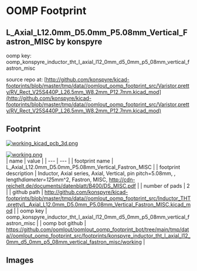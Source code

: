 # OOMP Footprint  
## L_Axial_L12.0mm_D5.0mm_P5.08mm_Vertical_Fastron_MISC  by konspyre  
  
oomp key: oomp_konspyre_inductor_tht_l_axial_l12_0mm_d5_0mm_p5_08mm_vertical_fastron_misc  
  
source repo at: [http://github.com/konspyre/kicad-footprints/blob/master/tmp/data//oomlout_oomp_footprint_src/Varistor.pretty/RV_Rect_V25S440P_L26.5mm_W8.2mm_P12.7mm.kicad_mod](http://github.com/konspyre/kicad-footprints/blob/master/tmp/data//oomlout_oomp_footprint_src/Varistor.pretty/RV_Rect_V25S440P_L26.5mm_W8.2mm_P12.7mm.kicad_mod)  
## Footprint  
  
[![working_kicad_pcb_3d.png](working_kicad_pcb_3d_600.png)](working_kicad_pcb_3d.png)  
  
[![working.png](working_600.png)](working.png)  
| name | value | 
| --- | --- | 
| footprint name | L_Axial_L12.0mm_D5.0mm_P5.08mm_Vertical_Fastron_MISC | 
| footprint description | Inductor, Axial series, Axial, Vertical, pin pitch=5.08mm, , length*diameter=12*5mm^2, Fastron, MISC, http://cdn-reichelt.de/documents/datenblatt/B400/DS_MISC.pdf | 
| number of pads | 2 | 
| github path | http://github.com/konspyre/kicad-footprints/blob/master/tmp/data//oomlout_oomp_footprint_src/Inductor_THT.pretty/L_Axial_L12.0mm_D5.0mm_P5.08mm_Vertical_Fastron_MISC.kicad_mod | 
| oomp key | oomp_konspyre_inductor_tht_l_axial_l12_0mm_d5_0mm_p5_08mm_vertical_fastron_misc | 
| oomp bot github | https://github.com/oomlout/oomlout_oomp_footprint_bot/tree/main/tmp/data//oomlout_oomp_footprint_src/footprints/konspyre_inductor_tht_l_axial_l12_0mm_d5_0mm_p5_08mm_vertical_fastron_misc/working | 
## Images  
